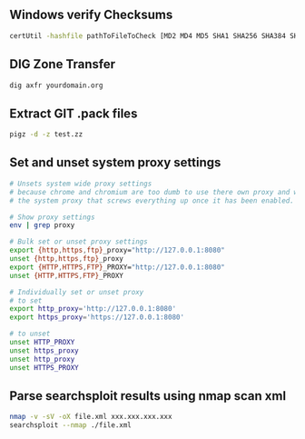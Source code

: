 Windows verify Checksums
---------------------------------------------------------
```bash
certUtil -hashfile pathToFileToCheck [MD2 MD4 MD5 SHA1 SHA256 SHA384 SHA512]

```
DIG Zone Transfer
---------------------------------------------------------
```bash
dig axfr yourdomain.org
```
Extract GIT .pack files
---------------------------------------------------------
```bash
pigz -d -z test.zz
```
Set and unset system proxy settings
---------------------------------------------------------
```bash
# Unsets system wide proxy settings
# because chrome and chromium are too dumb to use there own proxy and would rather use
# the system proxy that screws everything up once it has been enabled.

# Show proxy settings
env | grep proxy

# Bulk set or unset proxy settings
export {http,https,ftp}_proxy="http://127.0.0.1:8080"
unset {http,https,ftp}_proxy
export {HTTP,HTTPS,FTP}_PROXY="http://127.0.0.1:8080"
unset {HTTP,HTTPS,FTP}_PROXY

# Individually set or unset proxy
# to set
export http_proxy='http://127.0.0.1:8080'    
export https_proxy='https://127.0.0.1:8080'

# to unset
unset HTTP_PROXY
unset https_proxy
unset http_proxy
unset HTTPS_PROXY
```
Parse searchsploit results using nmap scan xml 
---------------------------------------------------------
```bash
nmap -v -sV -oX file.xml xxx.xxx.xxx.xxx
searchsploit --nmap ./file.xml
```
